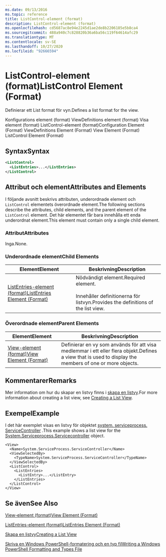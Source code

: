 ```yaml
---
ms.date: 09/13/2016
ms.topic: reference
title: ListControl-element (format)
description: ListControl-element (format)
ms.openlocfilehash: cd5687ac8e94e2245d1ae2de8b2206185e5b8ca4
ms.sourcegitcommit: 488a940c7c828820b36a6ba56c119f64614afc29
ms.translationtype: MT
ms.contentlocale: sv-SE
ms.lasthandoff: 10/27/2020
ms.locfileid: "92666594"
---
```

# <a name="listcontrol-element-format"></a><span data-ttu-id="b29b1-103">ListControl-element (format)</span><span class="sxs-lookup"><span data-stu-id="b29b1-103">ListControl Element (Format)</span></span>

<span data-ttu-id="b29b1-104">Definierar ett List format för vyn.</span><span class="sxs-lookup"><span data-stu-id="b29b1-104">Defines a list format for the view.</span></span>

<span data-ttu-id="b29b1-105">Konfigurations element (format) ViewDefinitions element (format) Visa element (format) ListControl-element (format)</span><span class="sxs-lookup"><span data-stu-id="b29b1-105">Configuration Element (Format) ViewDefinitions Element (Format) View Element (Format) ListControl Element (Format)</span></span>

## <a name="syntax"></a><span data-ttu-id="b29b1-106">Syntax</span><span class="sxs-lookup"><span data-stu-id="b29b1-106">Syntax</span></span>

```xml
<ListControl>
  <ListEntries>...</ListEntries>
</ListControl>

```

## <a name="attributes-and-elements"></a><span data-ttu-id="b29b1-107">Attribut och element</span><span class="sxs-lookup"><span data-stu-id="b29b1-107">Attributes and Elements</span></span>

<span data-ttu-id="b29b1-108">I följande avsnitt beskrivs attributen, underordnade element och `ListControl` elementets överordnade element.</span><span class="sxs-lookup"><span data-stu-id="b29b1-108">The following sections describe the attributes, child elements, and the parent element of the `ListControl` element.</span></span> <span data-ttu-id="b29b1-109">Det här elementet får bara innehålla ett enda underordnat element.</span><span class="sxs-lookup"><span data-stu-id="b29b1-109">This element must contain only a single child element.</span></span>

### <a name="attributes"></a><span data-ttu-id="b29b1-110">Attribut</span><span class="sxs-lookup"><span data-stu-id="b29b1-110">Attributes</span></span>

<span data-ttu-id="b29b1-111">Inga.</span><span class="sxs-lookup"><span data-stu-id="b29b1-111">None.</span></span>

### <a name="child-elements"></a><span data-ttu-id="b29b1-112">Underordnade element</span><span class="sxs-lookup"><span data-stu-id="b29b1-112">Child Elements</span></span>

|<span data-ttu-id="b29b1-113">Element</span><span class="sxs-lookup"><span data-stu-id="b29b1-113">Element</span></span>|<span data-ttu-id="b29b1-114">Beskrivning</span><span class="sxs-lookup"><span data-stu-id="b29b1-114">Description</span></span>|
|-------------|-----------------|
|[<span data-ttu-id="b29b1-115">ListEntries-element (format)</span><span class="sxs-lookup"><span data-stu-id="b29b1-115">ListEntries Element (Format)</span></span>](./listentries-element-for-listcontrol-format.md)|<span data-ttu-id="b29b1-116">Nödvändigt element.</span><span class="sxs-lookup"><span data-stu-id="b29b1-116">Required element.</span></span><br /><br /> <span data-ttu-id="b29b1-117">Innehåller definitionerna för listvyn.</span><span class="sxs-lookup"><span data-stu-id="b29b1-117">Provides the definitions of the list view.</span></span>|

### <a name="parent-elements"></a><span data-ttu-id="b29b1-118">Överordnade element</span><span class="sxs-lookup"><span data-stu-id="b29b1-118">Parent Elements</span></span>

|<span data-ttu-id="b29b1-119">Element</span><span class="sxs-lookup"><span data-stu-id="b29b1-119">Element</span></span>|<span data-ttu-id="b29b1-120">Beskrivning</span><span class="sxs-lookup"><span data-stu-id="b29b1-120">Description</span></span>|
|-------------|-----------------|
|[<span data-ttu-id="b29b1-121">View-element (format)</span><span class="sxs-lookup"><span data-stu-id="b29b1-121">View Element (Format)</span></span>](./view-element-format.md)|<span data-ttu-id="b29b1-122">Definierar en vy som används för att visa medlemmar i ett eller flera objekt.</span><span class="sxs-lookup"><span data-stu-id="b29b1-122">Defines a view that is used to display the members of one or more objects.</span></span>|

## <a name="remarks"></a><span data-ttu-id="b29b1-123">Kommentarer</span><span class="sxs-lookup"><span data-stu-id="b29b1-123">Remarks</span></span>

<span data-ttu-id="b29b1-124">Mer information om hur du skapar en listvy finns i [skapa en listvy](./creating-a-list-view.md).</span><span class="sxs-lookup"><span data-stu-id="b29b1-124">For more information about creating a list view, see [Creating a List View](./creating-a-list-view.md).</span></span>

## <a name="example"></a><span data-ttu-id="b29b1-125">Exempel</span><span class="sxs-lookup"><span data-stu-id="b29b1-125">Example</span></span>

<span data-ttu-id="b29b1-126">I det här exemplet visas en listvy för objektet [system. serviceprocess. ServiceController](/dotnet/api/System.ServiceProcess.ServiceController) .</span><span class="sxs-lookup"><span data-stu-id="b29b1-126">This example shows a list view for the [System.Serviceprocess.Servicecontroller](/dotnet/api/System.ServiceProcess.ServiceController) object.</span></span>

```
<View>
  <Name>System.ServiceProcess.ServiceController</Name>
  <ViewSelectedBy>
    <TypeName>System.ServiceProcess.ServiceController</TypeName>
  </ViewSelectedBy>
  <ListControl>
    <ListEntries>
      <ListEntry>...</ListEntry>
    </ListEntries>
  </ListControl>
</View>
```

## <a name="see-also"></a><span data-ttu-id="b29b1-127">Se även</span><span class="sxs-lookup"><span data-stu-id="b29b1-127">See Also</span></span>

[<span data-ttu-id="b29b1-128">View-element (format)</span><span class="sxs-lookup"><span data-stu-id="b29b1-128">View Element (Format)</span></span>](./view-element-format.md)

[<span data-ttu-id="b29b1-129">ListEntries-element (format)</span><span class="sxs-lookup"><span data-stu-id="b29b1-129">ListEntries Element (Format)</span></span>](./listentries-element-for-listcontrol-format.md)

[<span data-ttu-id="b29b1-130">Skapa en listvy</span><span class="sxs-lookup"><span data-stu-id="b29b1-130">Creating a List View</span></span>](./creating-a-list-view.md)

[<span data-ttu-id="b29b1-131">Skriva en Windows PowerShell-formatering och en typ fil</span><span class="sxs-lookup"><span data-stu-id="b29b1-131">Writing a Windows PowerShell Formatting and Types File</span></span>](./writing-a-powershell-formatting-file.md)
